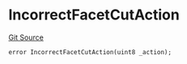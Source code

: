 # IncorrectFacetCutAction
[Git Source](https://github.com/thrackle-io/tron/blob/1ba87bf9bb403411ce677f8e83126c3bf8cfa713/src/client/token/handler/diamond/HandlerDiamondLib.sol)


```solidity
error IncorrectFacetCutAction(uint8 _action);
```


